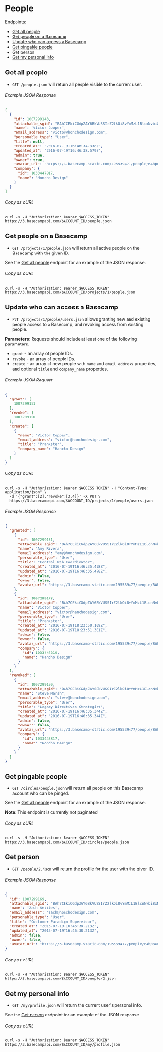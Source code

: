 People
======

Endpoints:

- [Get all people](#get-all-people)
- [Get people on a Basecamp](#get-people-on-a-basecamp)
- [Update who can access a Basecamp](#update-who-can-access-a-basecamp)
- [Get pingable people](#get-pingable-people)
- [Get person](#get-person)
- [Get my personal info](#get-my-personal-info)

Get all people
--------------

* `GET /people.json` will return all people visible to the current user.

###### Example JSON Response
<!-- START GET /people.json -->
```json
[
  {
    "id": 1007299143,
    "attachable_sgid": "BAh7CEkiCGdpZAY6BkVUSSIrZ2lkOi8vYmMzL1BlcnNvbi8xMDA3Mjk5MTQzP2V4cGlyZXNfaW4GOwBUSSIMcHVycG9zZQY7AFRJIg9hdHRhY2hhYmxlBjsAVEkiD2V4cGlyZXNfYXQGOwBUMA==--919d2c8b11ff403eefcab9db42dd26846d0c3102",
    "name": "Victor Cooper",
    "email_address": "victor@honchodesign.com",
    "personable_type": "User",
    "title": null,
    "created_at": "2016-07-19T16:46:34.338Z",
    "updated_at": "2016-07-19T16:46:38.579Z",
    "admin": true,
    "owner": true,
    "avatar_url": "https://3.basecamp-static.com/195539477/people/BAhpBEcqCjw=--c632b967cec296b87363a697a67a87f9cc1e5b45/avatar-64-x4",
    "company": {
      "id": 1033447817,
      "name": "Honcho Design"
    }
  }
]
```
<!-- END GET /people.json -->
###### Copy as cURL

``` shell
curl -s -H "Authorization: Bearer $ACCESS_TOKEN" https://3.basecampapi.com/$ACCOUNT_ID/people.json
```


Get people on a Basecamp
------------------------

* `GET /projects/1/people.json` will return all active people on the Basecamp with the given ID.

See the [Get all people](#get-all-people) endpoint for an example of the JSON response.

###### Copy as cURL

``` shell
curl -s -H "Authorization: Bearer $ACCESS_TOKEN" https://3.basecampapi.com/$ACCOUNT_ID/projects/1/people.json
```

Update who can access a Basecamp
--------------------------------

* `PUT /projects/1/people/users.json` allows granting new and existing people access to a Basecamp, and revoking access from existing people.

**Parameters**: Requests should include at least one of the following parameters.

* `grant` - an array of people IDs.
* `revoke` - an array of people IDs.
* `create` - an array of new people with `name` and `email_address` properties, and optional `title` and `company_name` properties.

###### Example JSON Request
<!-- START PUT PAYLOAD /projects/1/people/users.json -->
```json
{
  "grant": [
    1007299151
  ],
  "revoke": [
    1007299150
  ],
  "create": [
    {
      "name": "Victor Copper",
      "email_address": "victor@hanchodesign.com",
      "title": "Prankster",
      "company_name": "Hancho Design"
    }
  ]
}
```
<!-- END PUT PAYLOAD /projects/1/people/users.json -->
###### Copy as cURL

``` shell
curl -s -H "Authorization: Bearer $ACCESS_TOKEN" -H "Content-Type: application/json" \
  -d '{"grant":[2],"revoke":[3,4]}' -X PUT \
  https://3.basecampapi.com/$ACCOUNT_ID/projects/1/people/users.json
```

###### Example JSON Response
<!-- START PUT /projects/1/people/users.json -->
```json
{
  "granted": [
    {
      "id": 1007299151,
      "attachable_sgid": "BAh7CEkiCGdpZAY6BkVUSSIrZ2lkOi8vYmMzL1BlcnNvbi8xMDA3Mjk5MTUxP2V4cGlyZXNfaW4GOwBUSSIMcHVycG9zZQY7AFRJIg9hdHRhY2hhYmxlBjsAVEkiD2V4cGlyZXNfYXQGOwBUMA==--c2c6955487d989510c7cba74f95fb804ac9d0c7a",
      "name": "Amy Rivera",
      "email_address": "amy@honchodesign.com",
      "personable_type": "User",
      "title": "Central Web Coordinator",
      "created_at": "2016-07-19T16:46:35.478Z",
      "updated_at": "2016-07-19T16:46:35.478Z",
      "admin": false,
      "owner": false,
      "avatar_url": "https://3.basecamp-static.com/195539477/people/BAhpBE8qCjw=--44a343c4ec0f62daf82484ec3539efc8c74a336a/avatar-64-x4"
    },
    {
      "id": 1007299178,
      "attachable_sgid": "BAh7CEkiCGdpZAY6BkVUSSIrZ2lkOi8vYmMzL1BlcnNvbi8xMDA3Mjk5MTc4P2V4cGlyZXNfaW4GOwBUSSIMcHVycG9zZQY7AFRJIg9hdHRhY2hhYmxlBjsAVEkiD2V4cGlyZXNfYXQGOwBUMA==--c156b3c6b3d440d96e0935587fe6622f07be815b",
      "name": "Victor Copper",
      "email_address": "victor@hanchodesign.com",
      "personable_type": "User",
      "title": "Prankster",
      "created_at": "2016-07-19T18:23:50.109Z",
      "updated_at": "2016-07-19T18:23:51.301Z",
      "admin": false,
      "owner": false,
      "avatar_url": "https://3.basecamp-static.com/195539477/people/BAhpBGoqCjw=--e37d407834b0282948956597d6d39b341ef4f780/avatar-64-x4",
      "company": {
        "id": 1033447819,
        "name": "Hancho Design"
      }
    }
  ],
  "revoked": [
    {
      "id": 1007299150,
      "attachable_sgid": "BAh7CEkiCGdpZAY6BkVUSSIrZ2lkOi8vYmMzL1BlcnNvbi8xMDA3Mjk5MTUwP2V4cGlyZXNfaW4GOwBUSSIMcHVycG9zZQY7AFRJIg9hdHRhY2hhYmxlBjsAVEkiD2V4cGlyZXNfYXQGOwBUMA==--9856de8e8169dda9e2c441b7184985194b2d2296",
      "name": "Steve Marsh",
      "email_address": "steve@honchodesign.com",
      "personable_type": "User",
      "title": "Legacy Directives Strategist",
      "created_at": "2016-07-19T16:46:35.344Z",
      "updated_at": "2016-07-19T16:46:35.344Z",
      "admin": false,
      "owner": false,
      "avatar_url": "https://3.basecamp-static.com/195539477/people/BAhpBE4qCjw=--b544b6a710bd76020abc076fc041895954025116/avatar-64-x4",
      "company": {
        "id": 1033447817,
        "name": "Honcho Design"
      }
    }
  ]
}
```
<!-- END PUT /projects/1/people/users.json -->

Get pingable people
-------------------

* `GET /circles/people.json` will return all people on this Basecamp account who can be pinged.

See the [Get all people](#get-all-people) endpoint for an example of the JSON response.

**Note:** This endpoint is currently not paginated.

###### Copy as cURL

``` shell
curl -s -H "Authorization: Bearer $ACCESS_TOKEN" https://3.basecampapi.com/$ACCOUNT_ID/circles/people.json
```


Get person
----------

* `GET /people/2.json` will return the profile for the user with the given ID.

###### Example JSON Response
<!-- START GET /people/2.json -->
```json
{
  "id": 1007299169,
  "attachable_sgid": "BAh7CEkiCGdpZAY6BkVUSSIrZ2lkOi8vYmMzL1BlcnNvbi8xMDA3Mjk5MTY5P2V4cGlyZXNfaW4GOwBUSSIMcHVycG9zZQY7AFRJIg9hdHRhY2hhYmxlBjsAVEkiD2V4cGlyZXNfYXQGOwBUMA==--8d8252a8a833e327749aec047863a6246d6891dd",
  "name": "Zach Settles",
  "email_address": "zach@honchodesign.com",
  "personable_type": "User",
  "title": "Customer Paradigm Supervisor",
  "created_at": "2016-07-19T16:46:38.213Z",
  "updated_at": "2016-07-19T16:46:38.213Z",
  "admin": false,
  "owner": false,
  "avatar_url": "https://3.basecamp-static.com/195539477/people/BAhpBGEqCjw=--f278ae7c0479355c2aa772cb3155e925954de561/avatar-64-x4"
}
```
<!-- END GET /people/2.json -->
###### Copy as cURL

``` shell
curl -s -H "Authorization: Bearer $ACCESS_TOKEN" https://3.basecampapi.com/$ACCOUNT_ID/people/2.json
```


Get my personal info
--------------------

* `GET /my/profile.json` will return the current user's personal info.

See the [Get person](#get-person) endpoint for an example of the JSON response.

###### Copy as cURL

``` shell
curl -s -H "Authorization: Bearer $ACCESS_TOKEN" https://3.basecampapi.com/$ACCOUNT_ID/my/profile.json
```
